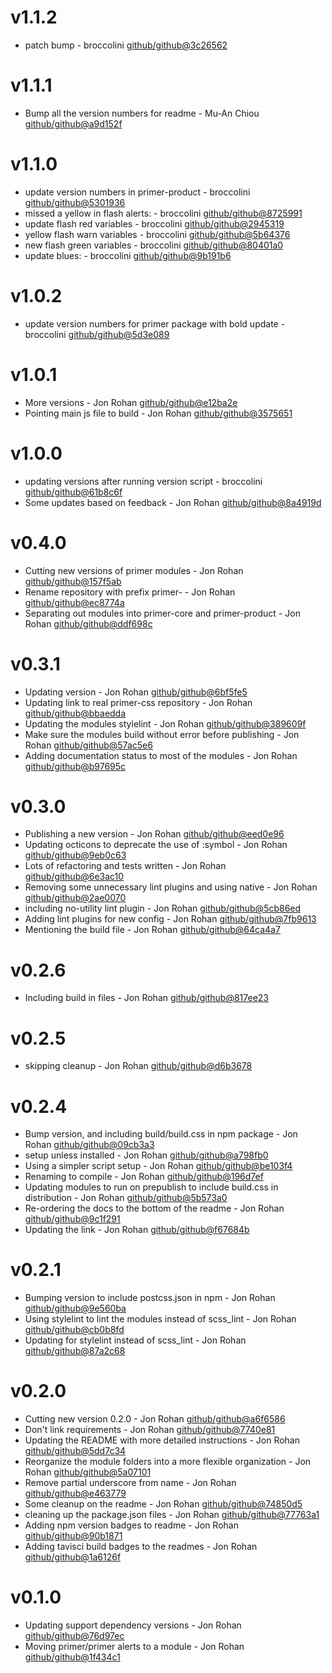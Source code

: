 # v1.1.2

 * patch bump - broccolini [github/github@3c26562](https://github.com/github/github/commit/3c26562)

# v1.1.1

 * Bump all the version numbers for readme - Mu-An Chiou [github/github@a9d152f](https://github.com/github/github/commit/a9d152f)

# v1.1.0

 * update version numbers in primer-product - broccolini [github/github@5301936](https://github.com/github/github/commit/5301936)
 * missed a yellow in flash alerts: - broccolini [github/github@8725991](https://github.com/github/github/commit/8725991)
 * update flash red variables - broccolini [github/github@2945319](https://github.com/github/github/commit/2945319)
 * yellow flash warn variables - broccolini [github/github@5b64376](https://github.com/github/github/commit/5b64376)
 * new flash green variables - broccolini [github/github@80401a0](https://github.com/github/github/commit/80401a0)
 * update blues: - broccolini [github/github@9b191b6](https://github.com/github/github/commit/9b191b6)

# v1.0.2

 * update version numbers for primer package with bold update - broccolini [github/github@5d3e089](https://github.com/github/github/commit/5d3e089)

# v1.0.1

 * More versions - Jon Rohan [github/github@e12ba2e](https://github.com/github/github/commit/e12ba2e)
 * Pointing main js file to build - Jon Rohan [github/github@3575651](https://github.com/github/github/commit/3575651)

# v1.0.0

 * updating versions after running version script - broccolini [github/github@61b8c6f](https://github.com/github/github/commit/61b8c6f)
 * Some updates based on feedback - Jon Rohan [github/github@8a4919d](https://github.com/github/github/commit/8a4919d)

# v0.4.0

 * Cutting new versions of primer modules - Jon Rohan [github/github@157f5ab](https://github.com/github/github/commit/157f5ab)
 * Rename repository with prefix primer- - Jon Rohan [github/github@ec8774a](https://github.com/github/github/commit/ec8774a)
 * Separating out modules into primer-core and primer-product - Jon Rohan [github/github@ddf698c](https://github.com/github/github/commit/ddf698c)

# v0.3.1

 * Updating version - Jon Rohan [github/github@6bf5fe5](https://github.com/github/github/commit/6bf5fe5)
 * Updating link to real primer-css repository - Jon Rohan [github/github@bbaedda](https://github.com/github/github/commit/bbaedda)
 * Updating the modules stylelint - Jon Rohan [github/github@389609f](https://github.com/github/github/commit/389609f)
 * Make sure the modules build without error before publishing - Jon Rohan [github/github@57ac5e6](https://github.com/github/github/commit/57ac5e6)
 * Adding documentation status to most of the modules - Jon Rohan [github/github@b97695c](https://github.com/github/github/commit/b97695c)

# v0.3.0

 * Publishing a new version - Jon Rohan [github/github@eed0e96](https://github.com/github/github/commit/eed0e96)
 * Updating octicons to deprecate the use of :symbol - Jon Rohan [github/github@9eb0c63](https://github.com/github/github/commit/9eb0c63)
 * Lots of refactoring and tests written - Jon Rohan [github/github@6e3ac10](https://github.com/github/github/commit/6e3ac10)
 * Removing some unnecessary lint plugins and using native - Jon Rohan [github/github@2ae0070](https://github.com/github/github/commit/2ae0070)
 * including no-utility lint plugin - Jon Rohan [github/github@5cb86ed](https://github.com/github/github/commit/5cb86ed)
 * Adding lint plugins for new config - Jon Rohan [github/github@7fb9613](https://github.com/github/github/commit/7fb9613)
 * Mentioning the build file - Jon Rohan [github/github@64ca4a7](https://github.com/github/github/commit/64ca4a7)

# v0.2.6

 * Including build in files - Jon Rohan [github/github@817ee23](https://github.com/github/github/commit/817ee23)

# v0.2.5

 * skipping cleanup - Jon Rohan [github/github@d6b3678](https://github.com/github/github/commit/d6b3678)

# v0.2.4

 * Bump version, and including build/build.css in npm package - Jon Rohan [github/github@09cb3a3](https://github.com/github/github/commit/09cb3a3)
 * setup unless installed - Jon Rohan [github/github@a798fb0](https://github.com/github/github/commit/a798fb0)
 * Using a simpler script setup - Jon Rohan [github/github@be103f4](https://github.com/github/github/commit/be103f4)
 * Renaming to compile - Jon Rohan [github/github@196d7ef](https://github.com/github/github/commit/196d7ef)
 * Updating modules to run on prepublish to include build.css in distribution - Jon Rohan [github/github@5b573a0](https://github.com/github/github/commit/5b573a0)
 * Re-ordering the docs to the bottom of the readme - Jon Rohan [github/github@9c1f291](https://github.com/github/github/commit/9c1f291)
 * Updating the link - Jon Rohan [github/github@f67684b](https://github.com/github/github/commit/f67684b)

# v0.2.1

 * Bumping version to include postcss.json in npm - Jon Rohan [github/github@9e560ba](https://github.com/github/github/commit/9e560ba)
 * Using stylelint to lint the modules instead of scss_lint - Jon Rohan [github/github@cb0b8fd](https://github.com/github/github/commit/cb0b8fd)
 * Updating for stylelint instead of scss_lint - Jon Rohan [github/github@87a2c68](https://github.com/github/github/commit/87a2c68)

# v0.2.0

 * Cutting new version 0.2.0 - Jon Rohan [github/github@a6f6586](https://github.com/github/github/commit/a6f6586)
 * Don't link requirements - Jon Rohan [github/github@7740e81](https://github.com/github/github/commit/7740e81)
 * Updating the README with more detailed instructions - Jon Rohan [github/github@5dd7c34](https://github.com/github/github/commit/5dd7c34)
 * Reorganize the module folders into a more flexible organization - Jon Rohan [github/github@5a07101](https://github.com/github/github/commit/5a07101)
 * Remove partial underscore from name - Jon Rohan [github/github@e463779](https://github.com/github/github/commit/e463779)
 * Some cleanup on the readme - Jon Rohan [github/github@74850d5](https://github.com/github/github/commit/74850d5)
 * cleaning up the package.json files - Jon Rohan [github/github@77763a1](https://github.com/github/github/commit/77763a1)
 * Adding npm version badges to readme - Jon Rohan [github/github@90b1871](https://github.com/github/github/commit/90b1871)
 * Adding tavisci build badges to the readmes - Jon Rohan [github/github@1a6126f](https://github.com/github/github/commit/1a6126f)

# v0.1.0

 * Updating support dependency versions - Jon Rohan [github/github@76d97ec](https://github.com/github/github/commit/76d97ec)
 * Moving primer/primer alerts to a module - Jon Rohan [github/github@1f434c1](https://github.com/github/github/commit/1f434c1)
